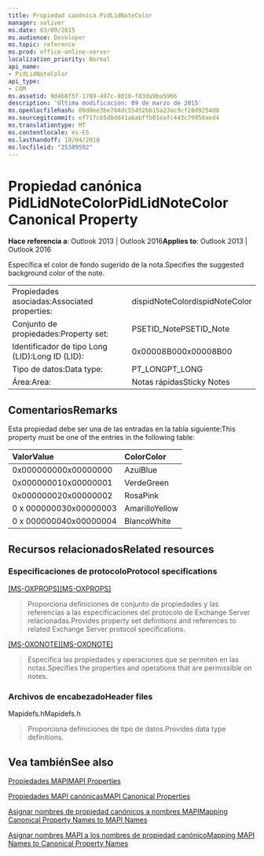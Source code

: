 ```yaml
---
title: Propiedad canónica PidLidNoteColor
manager: soliver
ms.date: 03/09/2015
ms.audience: Developer
ms.topic: reference
ms.prod: office-online-server
localization_priority: Normal
api_name:
- PidLidNoteColor
api_type:
- COM
ms.assetid: 9d4b8f5f-1789-497c-8010-f83da9ba5966
description: 'Última modificación: 09 de marzo de 2015'
ms.openlocfilehash: 09d0ee3be704dc55452b615a23ac9cf20d9254d8
ms.sourcegitcommit: ef717c65d8dd41ababffb01eafc443c79950aed4
ms.translationtype: MT
ms.contentlocale: es-ES
ms.lasthandoff: 10/04/2018
ms.locfileid: "25389592"
---
```

# <a name="pidlidnotecolor-canonical-property"></a><span data-ttu-id="5d8e1-103">Propiedad canónica PidLidNoteColor</span><span class="sxs-lookup"><span data-stu-id="5d8e1-103">PidLidNoteColor Canonical Property</span></span>

  
  
<span data-ttu-id="5d8e1-104">**Hace referencia a**: Outlook 2013 | Outlook 2016</span><span class="sxs-lookup"><span data-stu-id="5d8e1-104">**Applies to**: Outlook 2013 | Outlook 2016</span></span> 
  
<span data-ttu-id="5d8e1-105">Especifica el color de fondo sugerido de la nota.</span><span class="sxs-lookup"><span data-stu-id="5d8e1-105">Specifies the suggested background color of the note.</span></span> 
  
|||
|:-----|:-----|
|<span data-ttu-id="5d8e1-106">Propiedades asociadas:</span><span class="sxs-lookup"><span data-stu-id="5d8e1-106">Associated properties:</span></span>  <br/> |<span data-ttu-id="5d8e1-107">dispidNoteColor</span><span class="sxs-lookup"><span data-stu-id="5d8e1-107">dispidNoteColor</span></span>  <br/> |
|<span data-ttu-id="5d8e1-108">Conjunto de propiedades:</span><span class="sxs-lookup"><span data-stu-id="5d8e1-108">Property set:</span></span>  <br/> |<span data-ttu-id="5d8e1-109">PSETID_Note</span><span class="sxs-lookup"><span data-stu-id="5d8e1-109">PSETID_Note</span></span>  <br/> |
|<span data-ttu-id="5d8e1-110">Identificador de tipo Long (LID):</span><span class="sxs-lookup"><span data-stu-id="5d8e1-110">Long ID (LID):</span></span>  <br/> |<span data-ttu-id="5d8e1-111">0x00008B00</span><span class="sxs-lookup"><span data-stu-id="5d8e1-111">0x00008B00</span></span>  <br/> |
|<span data-ttu-id="5d8e1-112">Tipo de datos:</span><span class="sxs-lookup"><span data-stu-id="5d8e1-112">Data type:</span></span>  <br/> |<span data-ttu-id="5d8e1-113">PT_LONG</span><span class="sxs-lookup"><span data-stu-id="5d8e1-113">PT_LONG</span></span>  <br/> |
|<span data-ttu-id="5d8e1-114">Área:</span><span class="sxs-lookup"><span data-stu-id="5d8e1-114">Area:</span></span>  <br/> |<span data-ttu-id="5d8e1-115">Notas rápidas</span><span class="sxs-lookup"><span data-stu-id="5d8e1-115">Sticky Notes</span></span>  <br/> |
   
## <a name="remarks"></a><span data-ttu-id="5d8e1-116">Comentarios</span><span class="sxs-lookup"><span data-stu-id="5d8e1-116">Remarks</span></span>

<span data-ttu-id="5d8e1-117">Esta propiedad debe ser una de las entradas en la tabla siguiente:</span><span class="sxs-lookup"><span data-stu-id="5d8e1-117">This property must be one of the entries in the following table:</span></span>
  
|<span data-ttu-id="5d8e1-118">**Valor**</span><span class="sxs-lookup"><span data-stu-id="5d8e1-118">**Value**</span></span>|<span data-ttu-id="5d8e1-119">**Color**</span><span class="sxs-lookup"><span data-stu-id="5d8e1-119">**Color**</span></span>|
|:-----|:-----|
|<span data-ttu-id="5d8e1-120">0x00000000</span><span class="sxs-lookup"><span data-stu-id="5d8e1-120">0x00000000</span></span>  <br/> |<span data-ttu-id="5d8e1-121">Azul</span><span class="sxs-lookup"><span data-stu-id="5d8e1-121">Blue</span></span>  <br/> |
|<span data-ttu-id="5d8e1-122">0x00000001</span><span class="sxs-lookup"><span data-stu-id="5d8e1-122">0x00000001</span></span>  <br/> |<span data-ttu-id="5d8e1-123">Verde</span><span class="sxs-lookup"><span data-stu-id="5d8e1-123">Green</span></span>  <br/> |
|<span data-ttu-id="5d8e1-124">0x00000002</span><span class="sxs-lookup"><span data-stu-id="5d8e1-124">0x00000002</span></span>  <br/> |<span data-ttu-id="5d8e1-125">Rosa</span><span class="sxs-lookup"><span data-stu-id="5d8e1-125">Pink</span></span>  <br/> |
|<span data-ttu-id="5d8e1-126">0 x 00000003</span><span class="sxs-lookup"><span data-stu-id="5d8e1-126">0x00000003</span></span>  <br/> |<span data-ttu-id="5d8e1-127">Amarillo</span><span class="sxs-lookup"><span data-stu-id="5d8e1-127">Yellow</span></span>  <br/> |
|<span data-ttu-id="5d8e1-128">0 x 00000004</span><span class="sxs-lookup"><span data-stu-id="5d8e1-128">0x00000004</span></span>  <br/> |<span data-ttu-id="5d8e1-129">Blanco</span><span class="sxs-lookup"><span data-stu-id="5d8e1-129">White</span></span>  <br/> |
   
## <a name="related-resources"></a><span data-ttu-id="5d8e1-130">Recursos relacionados</span><span class="sxs-lookup"><span data-stu-id="5d8e1-130">Related resources</span></span>

### <a name="protocol-specifications"></a><span data-ttu-id="5d8e1-131">Especificaciones de protocolo</span><span class="sxs-lookup"><span data-stu-id="5d8e1-131">Protocol specifications</span></span>

<span data-ttu-id="5d8e1-132">[[MS-OXPROPS]](https://msdn.microsoft.com/library/f6ab1613-aefe-447d-a49c-18217230b148%28Office.15%29.aspx)</span><span class="sxs-lookup"><span data-stu-id="5d8e1-132">[[MS-OXPROPS]](https://msdn.microsoft.com/library/f6ab1613-aefe-447d-a49c-18217230b148%28Office.15%29.aspx)</span></span>
  
> <span data-ttu-id="5d8e1-133">Proporciona definiciones de conjunto de propiedades y las referencias a las especificaciones del protocolo de Exchange Server relacionadas.</span><span class="sxs-lookup"><span data-stu-id="5d8e1-133">Provides property set definitions and references to related Exchange Server protocol specifications.</span></span>
    
<span data-ttu-id="5d8e1-134">[[MS-OXONOTE]](https://msdn.microsoft.com/library/6bf4ed7e-316c-4a3c-be27-5ec93e7ab39f%28Office.15%29.aspx)</span><span class="sxs-lookup"><span data-stu-id="5d8e1-134">[[MS-OXONOTE]](https://msdn.microsoft.com/library/6bf4ed7e-316c-4a3c-be27-5ec93e7ab39f%28Office.15%29.aspx)</span></span>
  
> <span data-ttu-id="5d8e1-135">Especifica las propiedades y operaciones que se permiten en las notas.</span><span class="sxs-lookup"><span data-stu-id="5d8e1-135">Specifies the properties and operations that are permissible on notes.</span></span>
    
### <a name="header-files"></a><span data-ttu-id="5d8e1-136">Archivos de encabezado</span><span class="sxs-lookup"><span data-stu-id="5d8e1-136">Header files</span></span>

<span data-ttu-id="5d8e1-137">Mapidefs.h</span><span class="sxs-lookup"><span data-stu-id="5d8e1-137">Mapidefs.h</span></span>
  
> <span data-ttu-id="5d8e1-138">Proporciona definiciones de tipo de datos.</span><span class="sxs-lookup"><span data-stu-id="5d8e1-138">Provides data type definitions.</span></span>
    
## <a name="see-also"></a><span data-ttu-id="5d8e1-139">Vea también</span><span class="sxs-lookup"><span data-stu-id="5d8e1-139">See also</span></span>



[<span data-ttu-id="5d8e1-140">Propiedades MAPI</span><span class="sxs-lookup"><span data-stu-id="5d8e1-140">MAPI Properties</span></span>](mapi-properties.md)
  
[<span data-ttu-id="5d8e1-141">Propiedades MAPI canónicas</span><span class="sxs-lookup"><span data-stu-id="5d8e1-141">MAPI Canonical Properties</span></span>](mapi-canonical-properties.md)
  
[<span data-ttu-id="5d8e1-142">Asignar nombres de propiedad canónicos a nombres MAPI</span><span class="sxs-lookup"><span data-stu-id="5d8e1-142">Mapping Canonical Property Names to MAPI Names</span></span>](mapping-canonical-property-names-to-mapi-names.md)
  
[<span data-ttu-id="5d8e1-143">Asignar nombres MAPI a los nombres de propiedad canónico</span><span class="sxs-lookup"><span data-stu-id="5d8e1-143">Mapping MAPI Names to Canonical Property Names</span></span>](mapping-mapi-names-to-canonical-property-names.md)

